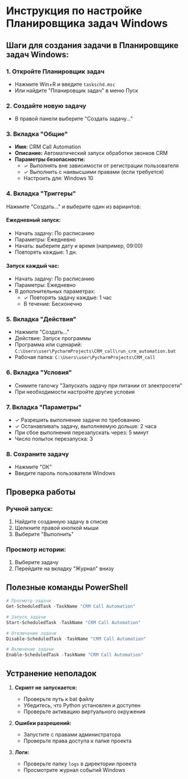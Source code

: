 # Инструкция по настройке Планировщика задач Windows

## Шаги для создания задачи в Планировщике задач Windows:

### 1. Откройте Планировщик задач
- Нажмите Win+R и введите `taskschd.msc`
- Или найдите "Планировщик задач" в меню Пуск

### 2. Создайте новую задачу
- В правой панели выберите "Создать задачу..."

### 3. Вкладка "Общие"
- **Имя:** CRM Call Automation
- **Описание:** Автоматический запуск обработки звонков CRM
- **Параметры безопасности:**
  - ✓ Выполнять вне зависимости от регистрации пользователя
  - ✓ Выполнить с наивысшими правами (если требуется)
  - Настроить для: Windows 10

### 4. Вкладка "Триггеры"
Нажмите "Создать..." и выберите один из вариантов:

#### Ежедневный запуск:
- Начать задачу: По расписанию
- Параметры: Ежедневно
- Начать: выберите дату и время (например, 09:00)
- Повторять каждые: 1 дн.

#### Запуск каждый час:
- Начать задачу: По расписанию
- Параметры: Ежедневно
- В дополнительных параметрах:
  - ✓ Повторять задачу каждые: 1 час
  - В течение: Бесконечно

### 5. Вкладка "Действия"
- Нажмите "Создать..."
- Действие: Запуск программы
- Программа или сценарий: `C:\Users\user\PycharmProjects\CRM_call\run_crm_automation.bat`
- Рабочая папка: `C:\Users\user\PycharmProjects\CRM_call`

### 6. Вкладка "Условия"
- Снимите галочку "Запускать задачу при питании от электросети"
- При необходимости настройте другие условия

### 7. Вкладка "Параметры"
- ✓ Разрешить выполнение задачи по требованию
- ✓ Останавливать задачу, выполняемую дольше: 2 часа
- При сбое выполнения перезапускать через: 5 минут
- Число попыток перезапуска: 3

### 8. Сохраните задачу
- Нажмите "ОК"
- Введите пароль пользователя Windows

## Проверка работы

### Ручной запуск:
1. Найдите созданную задачу в списке
2. Щелкните правой кнопкой мыши
3. Выберите "Выполнить"

### Просмотр истории:
1. Выберите задачу
2. Перейдите на вкладку "Журнал" внизу

## Полезные команды PowerShell

```powershell
# Просмотр задачи
Get-ScheduledTask -TaskName "CRM Call Automation"

# Запуск задачи
Start-ScheduledTask -TaskName "CRM Call Automation"

# Отключение задачи
Disable-ScheduledTask -TaskName "CRM Call Automation"

# Включение задачи
Enable-ScheduledTask -TaskName "CRM Call Automation"
```

## Устранение неполадок

1. **Скрипт не запускается:**
   - Проверьте путь к bat файлу
   - Убедитесь, что Python установлен и доступен
   - Проверьте активацию виртуального окружения

2. **Ошибки разрешений:**
   - Запустите с правами администратора
   - Проверьте права доступа к папке проекта

3. **Логи:**
   - Проверьте папку `logs` в директории проекта
   - Просмотрите журнал событий Windows